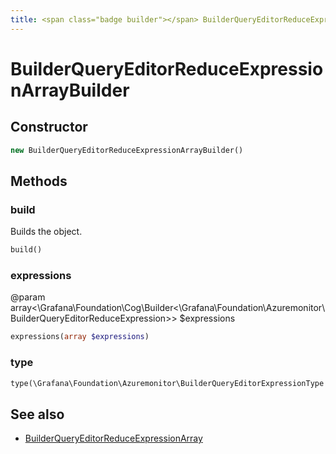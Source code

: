 ```yaml
---
title: <span class="badge builder"></span> BuilderQueryEditorReduceExpressionArrayBuilder
---
```

# <span class="badge builder"></span> BuilderQueryEditorReduceExpressionArrayBuilder

## Constructor

```php
new BuilderQueryEditorReduceExpressionArrayBuilder()
```
## Methods

### <span class="badge object-method"></span> build

Builds the object.

```php
build()
```

### <span class="badge object-method"></span> expressions

@param array<\Grafana\Foundation\Cog\Builder<\Grafana\Foundation\Azuremonitor\BuilderQueryEditorReduceExpression>> $expressions

```php
expressions(array $expressions)
```

### <span class="badge object-method"></span> type

```php
type(\Grafana\Foundation\Azuremonitor\BuilderQueryEditorExpressionType $type)
```

## See also

 * <span class="badge object-type-class"></span> [BuilderQueryEditorReduceExpressionArray](./object-BuilderQueryEditorReduceExpressionArray.md)
